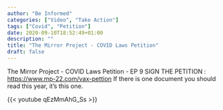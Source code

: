 ```yaml
---
author: "Be Informed"
categories: ["Video", "Take Action"]
tags: ["Covid", "Petition"]
date: 2020-09-10T18:52:49+01:00
description: ""
title: "The Mirror Project - COVID Laws Petition"
draft: false
---
```


The Mirror Project - COVID Laws Petition - EP 9
SIGN THE PETITION : https://www.mp-22.com/vax-pettion
If there is one document you should read this year, it’s this one.

{{< youtube qEzMmAhG_Ss >}}